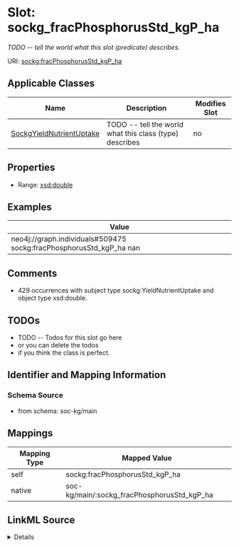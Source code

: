 

# Slot: sockg_fracPhosphorusStd_kgP_ha


_TODO -- tell the world what this slot (predicate) describes._





URI: [sockg:fracPhosphorusStd_kgP_ha](http://www.semanticweb.org/sockg/ontologies/2024/0/soil-carbon-ontology/fracPhosphorusStd_kgP_ha)



<!-- no inheritance hierarchy -->





## Applicable Classes

| Name | Description | Modifies Slot |
| --- | --- | --- |
| [SockgYieldNutrientUptake](../classes/SockgYieldNutrientUptake.md) | TODO -- tell the world what this class (type) describes |  no  |







## Properties

* Range: [xsd:double](http://www.w3.org/2001/XMLSchema#double)






## Examples

| Value |
| --- |
| neo4j://graph.individuals#509475 sockg:fracPhosphorusStd_kgP_ha nan |

## Comments

* 429 occurrences with subject type sockg:YieldNutrientUptake and object type xsd:double.

## TODOs

* TODO -- Todos for this slot go here
* or you can delete the todos
* if you think the class is perfect.

## Identifier and Mapping Information







### Schema Source


* from schema: soc-kg/main




## Mappings

| Mapping Type | Mapped Value |
| ---  | ---  |
| self | sockg:fracPhosphorusStd_kgP_ha |
| native | soc-kg/main/:sockg_fracPhosphorusStd_kgP_ha |




## LinkML Source

<details>
```yaml
name: sockg_fracPhosphorusStd_kgP_ha
description: TODO -- tell the world what this slot (predicate) describes.
todos:
- TODO -- Todos for this slot go here
- or you can delete the todos
- if you think the class is perfect.
comments:
- 429 occurrences with subject type sockg:YieldNutrientUptake and object type xsd:double.
examples:
- value: neo4j://graph.individuals#509475 sockg:fracPhosphorusStd_kgP_ha nan
from_schema: soc-kg/main
rank: 1000
slot_uri: sockg:fracPhosphorusStd_kgP_ha
alias: sockg_fracPhosphorusStd_kgP_ha
domain_of:
- sockg_YieldNutrientUptake
range: double

```
</details>
